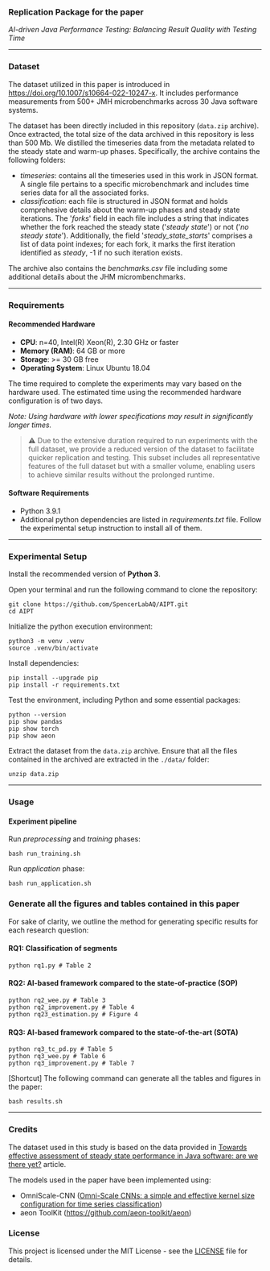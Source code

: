 ### Replication Package for the paper

*AI-driven Java Performance Testing: Balancing Result Quality with Testing Time*

---
### Dataset

The dataset utilized in this paper is introduced in https://doi.org/10.1007/s10664-022-10247-x.
It includes performance measurements from 500+ JMH microbenchmarks across 30 Java software systems.

The dataset has been directly included in this repository (`data.zip` archive). Once extracted, the total size of the data archived in this repository is less than 500 Mb.
We distilled the timeseries data from the metadata related to the steady state and warm-up phases.
Specifically, the archive contains the following folders:
- *timeseries*: contains all the timeseries used in this work in JSON format. A single file pertains to a specific microbenchmark and includes time series data for all the associated forks.
- *classification*: each file is structured in JSON format and holds comprehesive details about the warm-up phases and steady state iterations. The '*forks*' field in each file includes a string that indicates whether the fork reached the steady state ('*steady state*') or not ('*no steady state*'). 
Additionally, the field '*steady_state_starts*' comprises a list of data point indexes; for each fork, it marks the first iteration identified as *steady*, -1 if no such iteration exists.

The archive also contains the *benchmarks.csv* file including some additional details about the JHM micrombenchmarks.

---
### Requirements

#### Recommended Hardware

- **CPU**: n=40, Intel(R) Xeon(R), 2.30 GHz or faster
- **Memory (RAM)**: 64 GB or more
- **Storage**: >= 30 GB free
- **Operating System**: Linux Ubuntu 18.04

The time required to complete the experiments may vary based on the hardware used. The estimated time using the recommended hardware configuration is of two days.

*Note: Using hardware with lower specifications may result in significantly longer times.*

> :warning: Due to the extensive duration required to run experiments with the full dataset, we provide a reduced version of the dataset to facilitate quicker replication and testing. This subset includes all representative features of the full dataset but with a smaller volume, enabling users to achieve similar results without the prolonged runtime.

#### Software Requirements
- Python 3.9.1
- Additional python dependencies are listed in *requirements.txt* file. Follow the experimental setup instruction to install all of them.

---
### Experimental Setup
 
Install the recommended version of **Python 3**.

Open your terminal and run the following command to clone the repository:
```shell
git clone https://github.com/SpencerLabAQ/AIPT.git
cd AIPT
```

Initialize the python execution environment:
```shell
python3 -m venv .venv
source .venv/bin/activate
```

Install dependencies:
```shell
pip install --upgrade pip
pip install -r requirements.txt
```

Test the environment, including Python and some essential packages:
```shell
python --version
pip show pandas
pip show torch
pip show aeon
```

Extract the dataset from the `data.zip` archive.
Ensure that all the files contained in the archived are extracted in the `./data/` folder:
```shell
unzip data.zip
```

---
### Usage

#### Experiment pipeline
Run *preprocessing* and *training* phases:
```shell
bash run_training.sh
```

Run *application* phase:
```shell
bash run_application.sh
```

### Generate all the figures and tables contained in this paper

For sake of clarity, we outline the method for generating specific results for each research question:

#### RQ1: Classification of segments
```shell
python rq1.py # Table 2
```

#### RQ2: AI-based framework compared to the state-of-practice (SOP)
```shell
python rq2_wee.py # Table 3
python rq2_improvement.py # Table 4
python rq23_estimation.py # Figure 4
```

#### RQ3: AI-based framework compared to the state-of-the-art (SOTA)
```shell
python rq3_tc_pd.py # Table 5
python rq3_wee.py # Table 6
python rq3_improvement.py # Table 7
```

[Shortcut] The following command can generate all the tables and figures in the paper:
```shell
bash results.sh 
```

---
### Credits

The dataset used in this study is based on the data provided in <a href="https://doi.org/10.1007/s10664-022-10247-x">Towards effective assessment of steady state performance in Java software: are we there yet?</a> article. 

The models used in the paper have been implemented using:
- OmniScale-CNN (<a href="https://doi.org/10.48550/arXiv.2002.10061">Omni-Scale CNNs: a simple and effective kernel size configuration for time series classification</a>)
- aeon ToolKit (https://github.com/aeon-toolkit/aeon)

### License

This project is licensed under the MIT License - see the [LICENSE](LICENSE) file for details.